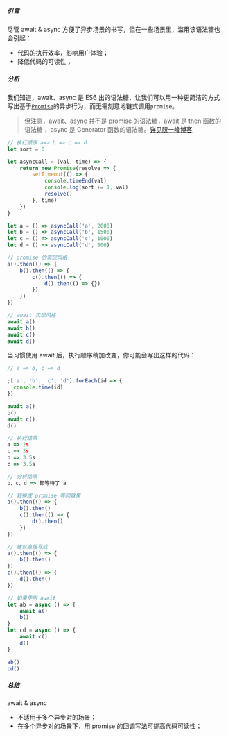 ##### 引言
尽管 await & async 方便了异步场景的书写，但在一些场景里，滥用该语法糖也会引起：
- 代码的执行效率，影响用户体验；
- 降低代码的可读性；

##### 分析
我们知道，await、async 是 ES6 出的语法糖，让我们可以用一种更简洁的方式写出基于[`Promise`](https://developer.mozilla.org/zh-CN/docs/Web/JavaScript/Reference/Global_Objects/Promise)的异步行为，而无需刻意地链式调用`promise`。

> 但注意，await、async 并不是 promise 的语法糖，await 是  then 函数的语法糖 ，async 是  Generator 函数的语法糖。[详见阮一峰博客](https://es6.ruanyifeng.com/?search=await&x=0&y=0#docs/async)

```js
// 执行顺序 a=> b => c => d
let sort = 0

let asyncCall = (val, time) => {
	return new Promise(resolve => {
		setTimeout(() => {
			console.timeEnd(val)
			console.log(sort += 1, val)
			resolve()
		}, time)
	})
}

let a = () => asyncCall('a', 2000)
let b = () => asyncCall('b', 1500)
let c = () => asyncCall('c', 1000)
let d = () => asyncCall('d', 500)

// promise 的实现风格
a().then(() => {
	b().then(() => {
		c().then(() => {
			d().then(() => {})
		})
	})
})

// await 实现风格
await a()
await b()
await c()
await d()
```

当习惯使用 await 后，执行顺序稍加改变，你可能会写出这样的代码：

``` js
// a => b, c => d

;['a', 'b', 'c', 'd'].forEach(id => {
  console.time(id)
})

await a()
b()
await c()
d()

// 执行结果
a => 2s
c => 3s
b => 3.5s
c => 3.5s

// 分析结果
b、c、d => 都等待了 a 

// 转换成 promise 等同效果
a().then(() => {
	b().then()
	c().then(() => {
		d().then()
	})
})

// 建议直接写成
a().then(() => {
	b().then()
})
c().then(() => {
	d().then()
})

// 如果使用 await
let ab = async () => {
	await a()
	b()
}
let cd = async () => {
	await c()
	d()
}

ab()
cd()

```

##### 总结
await & async 

- 不适用于多个异步对的场景；
- 在多个异步对的场景下，用 promise 的回调写法可提高代码可读性；